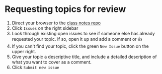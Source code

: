 # Requesting topics for review
1. Direct your browser to the [class notes repo](http://bit.ly/tiy-fall-notes)
2. Click `Issues` on the right sidebar
3. Look through existing open issues to see if someone else has already requested your topic. If so, open it up and add a comment or :thumbsup:
4. If you can't find your topic, click the green `New Issue` button on the upper right.
5. Give your topic a descriptive title, and include a detailed description of what you want to cover as a comment.
6. Click `Submit new issue`
